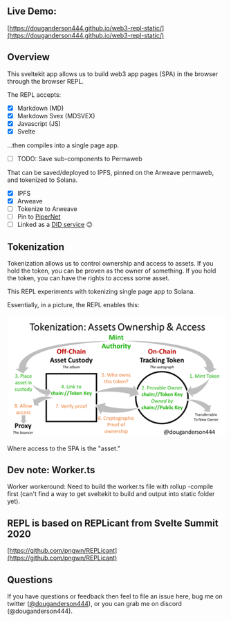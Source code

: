 ## Live Demo:

[https://douganderson444.github.io/web3-repl-static/](https://douganderson444.github.io/web3-repl-static/)

## Overview

This sveltekit app allows us to build web3 app pages (SPA) in the browser through the browser REPL.

The REPL accepts:

- [x] Markdown (MD)
- [x] Markdown Svex (MDSVEX)
- [x] Javascript (JS)
- [x] Svelte

...then compiles into a single page app.

- [ ] TODO: Save sub-components to Permaweb

That can be saved/deployed to IPFS, pinned on the Arweave permaweb, and tokenized to Solana.

- [x] IPFS
- [x] Arweave
- [ ] Tokenize to Arweave
- [ ] Pin to [PiperNet](https://www.npmjs.com/package/hypns-svelte-component)
- [ ] Linked as a [DID service](https://www.w3.org/TR/did-core/#dfn-service) 😉

## Tokenization

Tokenization allows us to control ownership and access to assets. If you hold the token, you can be proven as the owner of something. If you hold the token, you can have the rights to access some asset.

This REPL experiments with tokenizing single page app to Solana.

Essentially, in a picture, the REPL enables this:

<img src='https://raw.githubusercontent.com/DougAnderson444/Tokenizer-Web-Repl/master/Tokenizer-process.png'>

Where access to the SPA is the "asset."

## Dev note: Worker.ts

Worker workeround: Need to build the worker.ts file with rollup -compile first (can't find a way to get sveltekit to build and output into static folder yet).

## REPL is based on REPLicant from Svelte Summit 2020

[https://github.com/pngwn/REPLicant](https://github.com/pngwn/REPLicant)

## Questions

If you have questions or feedback then feel to file an issue here, bug me on twitter ([@douganderson444](https://twitter.com/douganderson444)), or you can grab me on discord (@douganderson444).
